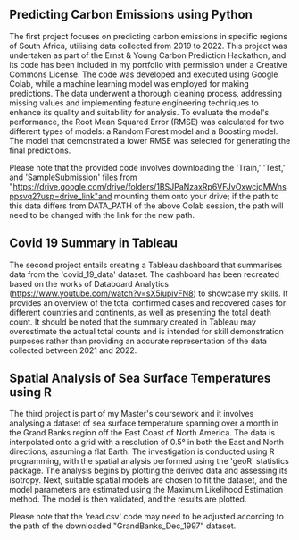 ## Predicting Carbon Emissions using Python
The first project focuses on predicting carbon emissions in specific regions of South Africa, utilising data collected from 2019 to 2022. This project was undertaken as part of the Ernst & Young Carbon Prediction Hackathon, and its code has been included in my portfolio with permission under a Creative Commons License. The code was developed and executed using Google Colab, while a machine learning model was employed for making predictions. The data underwent a thorough cleaning process, addressing missing values and implementing feature engineering techniques to enhance its quality and suitability for analysis. To evaluate the model's performance, the Root Mean Squared Error (RMSE) was calculated for two different types of models: a Random Forest model and a Boosting model. The model that demonstrated a lower RMSE was selected for generating the final predictions.

Please note that the provided code involves downloading the 'Train,' 'Test,' and 'SampleSubmission' files from "https://drive.google.com/drive/folders/1BSJPaNzaxRp6VFJvOxwcjdMWnsppsvq2?usp=drive_link"and mounting them onto your drive; if the path to this data differs from DATA_PATH of the above Colab session, the path will need to be changed with the link for the new path.

## Covid 19 Summary in Tableau
The second project entails creating a Tableau dashboard that summarises data from the 'covid_19_data' dataset. The dashboard has been recreated based on the works of Databoard Analytics (https://www.youtube.com/watch?v=sX5iupivFN8) to showcase my skills. It provides an overview of the total confirmed cases and recovered cases for different countries and continents, as well as presenting the total death count. It should be noted that the summary created in Tableau may overestimate the actual total counts and is intended for skill demonstration purposes rather than providing an accurate representation of the data collected between 2021 and 2022.

## Spatial Analysis of Sea Surface Temperatures using R
The third project is part of my Master's coursework and it involves analysing a dataset of sea surface temperature spanning over a month in the Grand Banks region off the East Coast of North America. The data is interpolated onto a grid with a resolution of 0.5° in both the East and North directions, assuming a flat Earth. The investigation is conducted using R programming, with the spatial analysis performed using the 'geoR' statistics package. The analysis begins by plotting the derived data and assessing its isotropy. Next, suitable spatial models are chosen to fit the dataset, and the model parameters are estimated using the Maximum Likelihood Estimation method. The model is then validated, and the results are plotted.

Please note that the 'read.csv' code may need to be adjusted according to the path of the downloaded "GrandBanks_Dec_1997" dataset.




